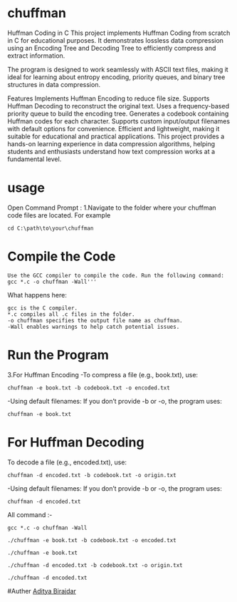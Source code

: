 # chuffman

Huffman Coding in C
This project implements Huffman Coding from scratch in C for educational purposes. It demonstrates lossless data compression using an Encoding Tree and Decoding Tree to efficiently compress and extract information.

The program is designed to work seamlessly with ASCII text files, making it ideal for learning about entropy encoding, priority queues, and binary tree structures in data compression.

Features
Implements Huffman Encoding to reduce file size.
Supports Huffman Decoding to reconstruct the original text.
Uses a frequency-based priority queue to build the encoding tree.
Generates a codebook containing Huffman codes for each character.
Supports custom input/output filenames with default options for convenience.
Efficient and lightweight, making it suitable for educational and practical applications.
This project provides a hands-on learning experience in data compression algorithms, helping students and enthusiasts understand how text compression works at a fundamental level.

# usage
Open Command Prompt :
    1.Navigate to the folder where your chuffman code files are located. For example
    
    cd C:\path\to\your\chuffman

# Compile the Code
    Use the GCC compiler to compile the code. Run the following command:
    gcc *.c -o chuffman -Wall'''
   What happens here:

    gcc is the C compiler.
    *.c compiles all .c files in the folder.
    -o chuffman specifies the output file name as chuffman.
    -Wall enables warnings to help catch potential issues.

# Run the Program
3.For Huffman Encoding
-To compress a file (e.g., book.txt), use:

    chuffman -e book.txt -b codebook.txt -o encoded.txt

-Using default filenames: If you don’t provide -b or -o, the program uses:

    chuffman -e book.txt

# For Huffman Decoding

To decode a file (e.g., encoded.txt), use:

    chuffman -d encoded.txt -b codebook.txt -o origin.txt

-Using default filenames: If you don’t provide -b or -o, the program uses:

    chuffman -d encoded.txt

All command :- <br>

    gcc *.c -o chuffman -Wall
    
    ./chuffman -e book.txt -b codebook.txt -o encoded.txt
    
    ./chuffman -e book.txt
    
    ./chuffman -d encoded.txt -b codebook.txt -o origin.txt
    
    ./chuffman -d encoded.txt

#Auther 
[Aditya Birajdar](https://github.com/ifskelton69)
